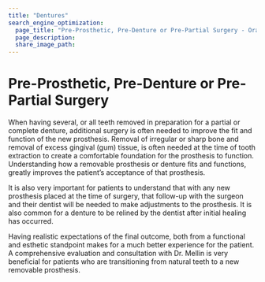 ```yaml
---
title: "Dentures"
search_engine_optimization:
  page_title: "Pre-Prosthetic, Pre-Denture or Pre-Partial Surgery - Oral and Maxillofacial Surgery of Greeley PC"
  page_description:
  share_image_path:
---
```


# Pre-Prosthetic, Pre-Denture or Pre-Partial Surgery

When having several, or all teeth removed in preparation for a partial or complete denture, additional surgery is often needed to improve the fit and function of the new prosthesis.  Removal of irregular or sharp bone and removal of excess gingival (gum) tissue, is often needed at the time of tooth extraction to create a comfortable foundation for the prosthesis to function.  Understanding how a removable prosthesis or denture fits and functions, greatly improves the patient’s acceptance of that prosthesis.

It is also very important for patients to understand that with any new prosthesis placed at the time of surgery, that follow-up with the surgeon and their dentist will be needed to make adjustments to the prosthesis.  It is also common for a denture to be relined by the dentist after initial healing has occurred.

Having realistic expectations of the final outcome, both from a functional and esthetic standpoint makes for a much better experience for the patient.  A comprehensive evaluation and consultation with Dr. Mellin is very beneficial for patients who are transitioning from natural teeth to a new removable prosthesis.
